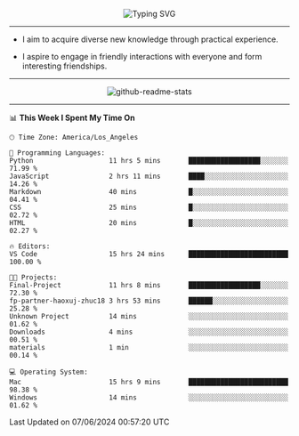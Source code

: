 <p align="center">
  <img src="https://readme-typing-svg.demolab.com?font=Fira+Code&weight=500&size=32&duration=2500&pause=1600&center=true&vCenter=true&random=false&width=1024&height=64&lines=Hi+there+%F0%9F%91%8B;I'm+delighted+you+could+make+it+here+%F0%9F%8E%89;I'm+Harry%2C+a+college+student+still+finding+my+way" alt="Typing SVG" />
</p>


---


- I aim to acquire diverse new knowledge through practical experience.

- I aspire to engage in friendly interactions with everyone and form interesting friendships.


---


<p align="center">
  <img src="https://github-readme-stats.vercel.app/api?username=Harry-Jing&show_icons=true" alt="github-readme-stats"/>
</p>


---

<!--START_SECTION:waka-->
📊 **This Week I Spent My Time On** 

```text
🕑︎ Time Zone: America/Los_Angeles

💬 Programming Languages: 
Python                   11 hrs 5 mins       ██████████████████░░░░░░░   71.99 % 
JavaScript               2 hrs 11 mins       ████░░░░░░░░░░░░░░░░░░░░░   14.26 % 
Markdown                 40 mins             █░░░░░░░░░░░░░░░░░░░░░░░░   04.41 % 
CSS                      25 mins             █░░░░░░░░░░░░░░░░░░░░░░░░   02.72 % 
HTML                     20 mins             █░░░░░░░░░░░░░░░░░░░░░░░░   02.27 % 

🔥 Editors: 
VS Code                  15 hrs 24 mins      █████████████████████████   100.00 % 

🐱‍💻 Projects: 
Final-Project            11 hrs 8 mins       ██████████████████░░░░░░░   72.30 % 
fp-partner-haoxuj-zhuc18 3 hrs 53 mins       ██████░░░░░░░░░░░░░░░░░░░   25.28 % 
Unknown Project          14 mins             ░░░░░░░░░░░░░░░░░░░░░░░░░   01.62 % 
Downloads                4 mins              ░░░░░░░░░░░░░░░░░░░░░░░░░   00.51 % 
materials                1 min               ░░░░░░░░░░░░░░░░░░░░░░░░░   00.14 % 

💻 Operating System: 
Mac                      15 hrs 9 mins       █████████████████████████   98.38 % 
Windows                  14 mins             ░░░░░░░░░░░░░░░░░░░░░░░░░   01.62 % 
```


 Last Updated on 07/06/2024 00:57:20 UTC
<!--END_SECTION:waka-->
